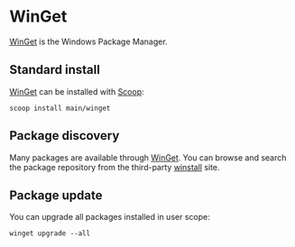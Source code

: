 # WinGet

[WinGet](https://github.com/microsoft/winget-cli) is the Windows Package Manager.

## Standard  install

[WinGet](https://github.com/microsoft/winget-cli) can be installed with [Scoop](scoop.md):

```shell
scoop install main/winget
```

## Package discovery

Many packages are available through [WinGet](https://github.com/microsoft/winget-cli).
You can browse and search the package repository from the third-party [winstall](https://winstall.app) site.

## Package update

You can upgrade all packages installed in user scope:

```shell
winget upgrade --all
```
